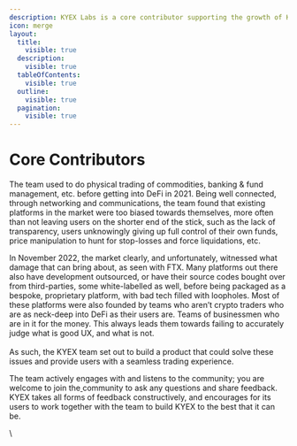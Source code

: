 ```yaml
---
description: KYEX Labs is a core contributor supporting the growth of KYEX.
icon: merge
layout:
  title:
    visible: true
  description:
    visible: true
  tableOfContents:
    visible: true
  outline:
    visible: true
  pagination:
    visible: true
---
```


# Core Contributors

The team used to do physical trading of commodities, banking & fund management, etc. before getting into DeFi in 2021. Being well connected, through networking and communications, the team found that existing platforms in the market were too biased towards themselves, more often than not leaving users on the shorter end of the stick, such as the lack of transparency, users unknowingly giving up full control of their own funds, price manipulation to hunt for stop-losses and force liquidations, etc.

In November 2022, the market clearly, and unfortunately, witnessed what damage that can bring about, as seen with FTX. Many platforms out there also have development outsourced, or have their source codes bought over from third-parties, some white-labelled as well, before being packaged as a bespoke, proprietary platform, with bad tech filled with loopholes. Most of these platforms were also founded by teams who aren’t crypto traders who are as neck-deep into DeFi as their users are. Teams of businessmen who are in it for the money. This always leads them towards failing to accurately judge what is good UX, and what is not.\
\
As such, the KYEX team set out to build a product that could solve these issues and provide users with a seamless trading experience.

The team actively engages with and listens to the community; you are welcome to join the[ ](https://discord.gg/hyperliquid)community to ask any questions and share feedback. KYEX takes all forms of feedback constructively, and encourages for its users to work together with the team to build KYEX to the best that it can be.

\

